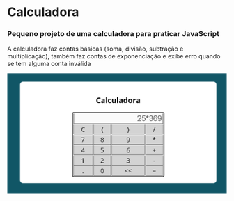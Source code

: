 # Calculadora

<h3>Pequeno projeto de uma calculadora para praticar JavaScript</h3>

<p>
A calculadora faz contas básicas (soma, divisão, subtração e multiplicação), também faz contas de exponenciação e exibe erro quando se tem alguma conta inválida
</p>

![calculator](/readme-assets/calculator.png?raw=true 'calculator')
